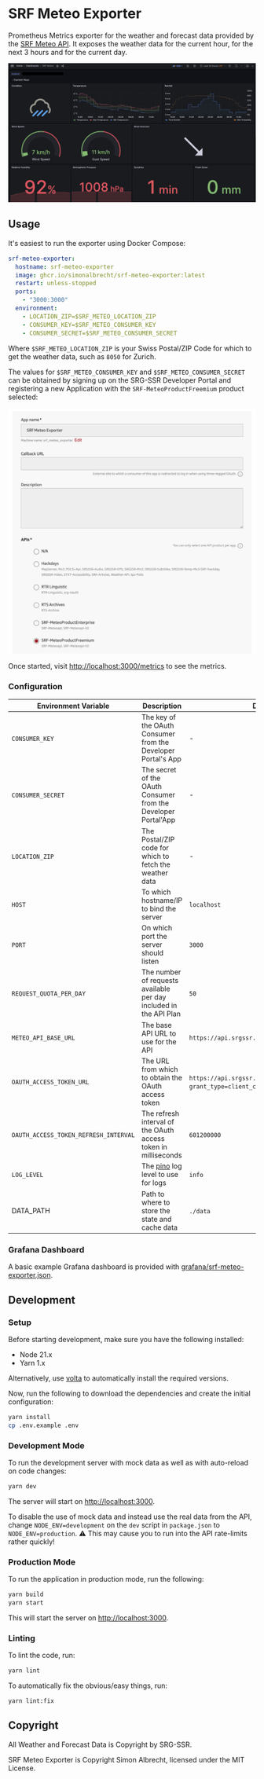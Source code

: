 # SRF Meteo Exporter

Prometheus Metrics exporter for the weather and forecast data provided by the [SRF Meteo API](https://developer.srgssr.ch/api-catalog/srf-weather). It exposes the weather data for the current hour, for the next 3 hours and for the current day.

![Grafana Dashboard](docs/grafana-dashboard.png)

## Usage
It's easiest to run the exporter using Docker Compose:

```yml
srf-meteo-exporter:
  hostname: srf-meteo-exporter
  image: ghcr.io/simonalbrecht/srf-meteo-exporter:latest
  restart: unless-stopped
  ports:
    - "3000:3000"
  environment:
    - LOCATION_ZIP=$SRF_METEO_LOCATION_ZIP
    - CONSUMER_KEY=$SRF_METEO_CONSUMER_KEY
    - CONSUMER_SECRET=$SRF_METEO_CONSUMER_SECRET
```
Where `$SRF_METEO_LOCATION_ZIP` is your Swiss Postal/ZIP Code for which to get the weather data, such as `8050` for Zurich.

The values for `$SRF_METEO_CONSUMER_KEY` and `$SRF_METEO_CONSUMER_SECRET` can be obtained by signing up on the SRG-SSR Developer Portal and registering a new Application with the `SRF-MeteoProductFreemium` product selected:

![Registering app on Dev Portal](docs/srg-ssr-dev-portal-app.png)

Once started, visit [http://localhost:3000/metrics](http://localhost:3000/metrics) to see the metrics.

### Configuration
| Environment Variable | Description | Default | Required |
| -------------------- | ----------- | ------- | -------- |
| `CONSUMER_KEY` | The key of the OAuth Consumer from the Developer Portal's App | - | ✅ |
| `CONSUMER_SECRET` | The secret of the OAuth Consumer from the Developer Portal'App | - | ✅ |
| `LOCATION_ZIP` | The Postal/ZIP code for which to fetch the weather data | - | ✅ |
| `HOST` | To which hostname/IP to bind the server | `localhost` | ❌ |
| `PORT` | On which port the server should listen | `3000` | ❌ |
| `REQUEST_QUOTA_PER_DAY` | The number of requests available per day included in the API Plan | `50` | ❌ |
| `METEO_API_BASE_URL` | The base API URL to use for the API | `https://api.srgssr.ch/srf-meteo/v2` | ❌ |
| `OAUTH_ACCESS_TOKEN_URL` | The URL from which to obtain the OAuth access token | `https://api.srgssr.ch/oauth/v1/accesstoken?grant_type=client_credentials` | ❌ |
| `OAUTH_ACCESS_TOKEN_REFRESH_INTERVAL` | The refresh interval of the OAuth access token in milliseconds | `601200000` | ❌ |
| `LOG_LEVEL` | The [pino](https://github.com/pinojs/pino) log level to use for logs | `info` | ❌ |
| DATA_PATH | Path to where to store the state and cache data | `./data` | ❌ |

### Grafana Dashboard
A basic example Grafana dashboard is provided with [grafana/srf-meteo-exporter.json](grafana/srf-meteo-exporter.json).

## Development
### Setup
Before starting development, make sure you have the following installed:

* Node 21.x
* Yarn 1.x

Alternatively, use [volta](https://volta.sh/) to automatically install the required versions.

Now, run the following to download the dependencies and create the initial configuration:

```sh
yarn install
cp .env.example .env
```

### Development Mode
To run the development server with mock data as well as with auto-reload on code changes:

```sh
yarn dev
```

The server will start on [http://localhost:3000](http://localhost:3000).

To disable the use of mock data and instead use the real data from the API, change `NODE_ENV=development` on the `dev` script in `package.json` to `NODE_ENV=production`. ⚠️ This may cause you to run into the API rate-limits rather quickly! 

### Production Mode
To run the application in production mode, run the following:

```sh
yarn build
yarn start
```

This will start the server on [http://localhost:3000](http://localhost:3000).

### Linting
To lint the code, run:

```sh
yarn lint
```

To automatically fix the obvious/easy things, run:

```sh
yarn lint:fix
```

## Copyright
All Weather and Forecast Data is Copyright by SRG-SSR.

SRF Meteo Exporter is Copyright Simon Albrecht, licensed under the MIT License.